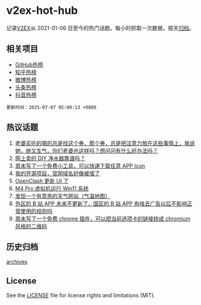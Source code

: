# v2ex-hot-hub

 记录[V2EX](https://www.v2ex.com/)从 2021-01-06 日至今的热门话题。每小时抓取一次数据，按天[归档](archives)。
 
 ## 相关项目

- [GitHub热榜](https://github.com/lonnyzhang423/github-hot-hub)
- [知乎热榜](https://github.com/lonnyzhang423/zhihu-hot-hub)
- [微博热榜](https://github.com/lonnyzhang423/weibo-hot-hub)
- [头条热榜](https://github.com/lonnyzhang423/toutiao-hot-hub)
- [抖音热榜](https://github.com/lonnyzhang423/douyin-hot-hub)


 `更新时间：2025-07-07 05:09:13 +0800`

## 热议话题

1. [老婆买吃的喝的总是找这个券，那个券，总是把注意力放在这些事情上，我说她，她又生气，你们老婆也这样吗？想问问有什么好办法吗？](https://www.v2ex.com/t/1143350)
1. [网上卖的 DIY 净水器靠谱吗？](https://www.v2ex.com/t/1143286)
1. [周末写了一个免费小工具，可以快速下载任意 APP Icon](https://www.v2ex.com/t/1143287)
1. [我的开源项目，官网域名好像被墙了](https://www.v2ex.com/t/1143322)
1. [OpenClash 更新 UI 了](https://www.v2ex.com/t/1143277)
1. [M4 Pro 虚拟机运行 Win11 系统](https://www.v2ex.com/t/1143284)
1. [发现一个有意思的天气网站（气温地图）](https://www.v2ex.com/t/1143299)
1. [外区的 B 站 APP 未来不更新了，国区的 B 站 APP 有啥去广告以后不影响正常使用的规则吗](https://www.v2ex.com/t/1143317)
1. [周末写了一个免费 chrome 插件，可以把当前选项卡的链接转成 chromium 风格的二维码](https://www.v2ex.com/t/1143291)

## 历史归档

[archives](archives)

## License

See the [LICENSE](LICENSE) file for license rights and limitations (MIT).
